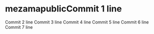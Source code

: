 # mezamapublicCommit 1 line
Commit 2 line
Commit 3 line
Commit 4 line
Commit 5 line
Commit 6 line
Commit 7 line
